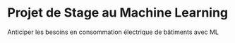 # Projet de Stage au Machine Learning

Anticiper les besoins en consommation électrique de bâtiments avec ML
